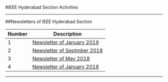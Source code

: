 #IEEE Hyderabad Section Activities

---

##Newsletters of IEEE Hyderabad Section

Number | Description     |
|-----|-----------------|
| 1   | [Newsletter of January 2019](Synapse-January-2019.pdf) |
| 2   | [Newsletter of Septmber 2018](Synapse-September-2018.pdf) |
| 3   | [Newsletter of May 2018](Synapse-May-2018.pdf) |
| 4   | [Newsletter of January 2018](Synapse-January-2018.pdf) |

---



